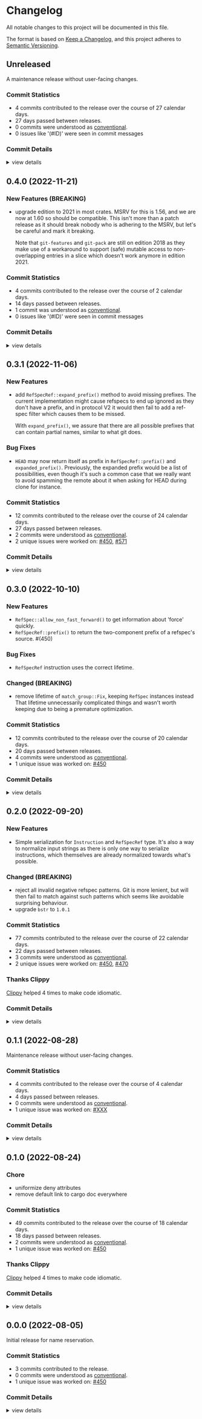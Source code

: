 # Changelog

All notable changes to this project will be documented in this file.

The format is based on [Keep a Changelog](https://keepachangelog.com/en/1.0.0/),
and this project adheres to [Semantic Versioning](https://semver.org/spec/v2.0.0.html).

## Unreleased

A maintenance release without user-facing changes.

### Commit Statistics

<csr-read-only-do-not-edit/>

 - 4 commits contributed to the release over the course of 27 calendar days.
 - 27 days passed between releases.
 - 0 commits were understood as [conventional](https://www.conventionalcommits.org).
 - 0 issues like '(#ID)' were seen in commit messages

### Commit Details

<csr-read-only-do-not-edit/>

<details><summary>view details</summary>

 * **Uncategorized**
    - Merge branch 'adjustments-for-cargo' ([`083909b`](https://github.com/Byron/gitoxide/commit/083909bc7eb902eeee2002034fdb6ed88280dc5c))
    - adjust to changes in `git-testtools` ([`4eb842c`](https://github.com/Byron/gitoxide/commit/4eb842c7150b980e1c2637217e1f9657a671cea7))
    - Release git-hash v0.10.1, git-hashtable v0.1.0 ([`7717170`](https://github.com/Byron/gitoxide/commit/771717095d9a67b0625021eb0928828ab686e772))
    - Merge branch 'main' into http-config ([`bcd9654`](https://github.com/Byron/gitoxide/commit/bcd9654e56169799eb706646da6ee1f4ef2021a9))
</details>

## 0.4.0 (2022-11-21)

### New Features (BREAKING)

 - <csr-id-3d8fa8fef9800b1576beab8a5bc39b821157a5ed/> upgrade edition to 2021 in most crates.
   MSRV for this is 1.56, and we are now at 1.60 so should be compatible.
   This isn't more than a patch release as it should break nobody
   who is adhering to the MSRV, but let's be careful and mark it
   breaking.
   
   Note that `git-features` and `git-pack` are still on edition 2018
   as they make use of a workaround to support (safe) mutable access
   to non-overlapping entries in a slice which doesn't work anymore
   in edition 2021.

### Commit Statistics

<csr-read-only-do-not-edit/>

 - 4 commits contributed to the release over the course of 2 calendar days.
 - 14 days passed between releases.
 - 1 commit was understood as [conventional](https://www.conventionalcommits.org).
 - 0 issues like '(#ID)' were seen in commit messages

### Commit Details

<csr-read-only-do-not-edit/>

<details><summary>view details</summary>

 * **Uncategorized**
    - Release git-hash v0.10.0, git-features v0.24.0, git-date v0.3.0, git-actor v0.14.0, git-glob v0.5.0, git-path v0.6.0, git-quote v0.4.0, git-attributes v0.6.0, git-config-value v0.9.0, git-tempfile v3.0.0, git-lock v3.0.0, git-validate v0.7.0, git-object v0.23.0, git-ref v0.20.0, git-sec v0.5.0, git-config v0.12.0, git-command v0.2.0, git-prompt v0.2.0, git-url v0.11.0, git-credentials v0.7.0, git-diff v0.23.0, git-discover v0.9.0, git-bitmap v0.2.0, git-traverse v0.19.0, git-index v0.9.0, git-mailmap v0.6.0, git-chunk v0.4.0, git-pack v0.27.0, git-odb v0.37.0, git-packetline v0.14.0, git-transport v0.23.0, git-protocol v0.24.0, git-revision v0.7.0, git-refspec v0.4.0, git-worktree v0.9.0, git-repository v0.29.0, git-commitgraph v0.11.0, gitoxide-core v0.21.0, gitoxide v0.19.0, safety bump 28 crates ([`b2c301e`](https://github.com/Byron/gitoxide/commit/b2c301ef131ffe1871314e19f387cf10a8d2ac16))
    - prepare changelogs prior to release ([`e4648f8`](https://github.com/Byron/gitoxide/commit/e4648f827c97e9d13636d1bbdc83dd63436e6e5c))
    - Merge branch 'version2021' ([`0e4462d`](https://github.com/Byron/gitoxide/commit/0e4462df7a5166fe85c23a779462cdca8ee013e8))
    - upgrade edition to 2021 in most crates. ([`3d8fa8f`](https://github.com/Byron/gitoxide/commit/3d8fa8fef9800b1576beab8a5bc39b821157a5ed))
</details>

## 0.3.1 (2022-11-06)

### New Features

 - <csr-id-21b21b6c25e1d8d1da9464b7bef06a795f679210/> add `RefSpecRef::expand_prefix()` method to avoid missing prefixes.
   The current implementation might cause refspecs to end up ignored as
   they don't have a prefix, and in protocol V2 it would then fail
   to add a ref-spec filter which causes them to be missed.
   
   With `expand_prefix()`, we assure that there are all possible prefixes
   that can contain partial names, similar to what git does.

### Bug Fixes

 - <csr-id-d53ddcde948cfbd7773eb830cbb636626b32debb/> `HEAD` may now return itself as prefix in `RefSpecRef::prefix()` and `expanded_prefix()`.
   Previously, the expanded prefix would be a list of possibilities, even
   though it's such a common case that we really want to avoid spamming the
   remote about it when asking for HEAD during clone for instance.

### Commit Statistics

<csr-read-only-do-not-edit/>

 - 12 commits contributed to the release over the course of 24 calendar days.
 - 27 days passed between releases.
 - 2 commits were understood as [conventional](https://www.conventionalcommits.org).
 - 2 unique issues were worked on: [#450](https://github.com/Byron/gitoxide/issues/450), [#571](https://github.com/Byron/gitoxide/issues/571)

### Commit Details

<csr-read-only-do-not-edit/>

<details><summary>view details</summary>

 * **[#450](https://github.com/Byron/gitoxide/issues/450)**
    - improve docs for `Instruction` ([`911f68f`](https://github.com/Byron/gitoxide/commit/911f68fe099e3eac7dd4a0f15fcd682657564389))
    - `HEAD` may now return itself as prefix in `RefSpecRef::prefix()` and `expanded_prefix()`. ([`d53ddcd`](https://github.com/Byron/gitoxide/commit/d53ddcde948cfbd7773eb830cbb636626b32debb))
    - fix docs ([`9d0f31e`](https://github.com/Byron/gitoxide/commit/9d0f31e4bea4b47f1a91fa4dc38f592bdbf976a8))
    - add `RefSpecRef::expand_prefix()` method to avoid missing prefixes. ([`21b21b6`](https://github.com/Byron/gitoxide/commit/21b21b6c25e1d8d1da9464b7bef06a795f679210))
 * **[#571](https://github.com/Byron/gitoxide/issues/571)**
    - refactor ([`ef7467c`](https://github.com/Byron/gitoxide/commit/ef7467cd61762dc4206fa82e66adc287ba2f7f52))
    - assure sub-branches can be matched correctly ([`c9383c6`](https://github.com/Byron/gitoxide/commit/c9383c693e0b3c506c9b1c42f339f40c1145f998))
 * **Uncategorized**
    - Release git-features v0.23.1, git-glob v0.4.1, git-config-value v0.8.1, git-tempfile v2.0.6, git-object v0.22.1, git-ref v0.18.0, git-sec v0.4.2, git-config v0.10.0, git-prompt v0.1.1, git-url v0.10.1, git-credentials v0.6.1, git-diff v0.21.0, git-discover v0.7.0, git-index v0.7.0, git-pack v0.25.0, git-odb v0.35.0, git-transport v0.21.1, git-protocol v0.22.0, git-refspec v0.3.1, git-worktree v0.7.0, git-repository v0.26.0, git-commitgraph v0.10.0, gitoxide-core v0.19.0, gitoxide v0.17.0, safety bump 9 crates ([`d071583`](https://github.com/Byron/gitoxide/commit/d071583c5576fdf5f7717765ffed5681792aa81f))
    - prepare changelogs prior to release ([`423af90`](https://github.com/Byron/gitoxide/commit/423af90c8202d62dc1ea4a76a0df6421d1f0aa06))
    - Merge branch 'main' into write-sparse-index ([`c4e6849`](https://github.com/Byron/gitoxide/commit/c4e68496c368611ebe17c6693d06c8147c28c717))
    - Merge branch 'gix-clone' ([`def53b3`](https://github.com/Byron/gitoxide/commit/def53b36c3dec26fa78939ab0584fe4ff930909c))
    - Merge branch 'main' into gix-clone ([`91bf67a`](https://github.com/Byron/gitoxide/commit/91bf67af9751d1e6beb78fb77b40f05352b98215))
    - Merge branch 'fix-571' ([`2514334`](https://github.com/Byron/gitoxide/commit/2514334c17f543e3e18ac43261990ad412b7c7ae))
</details>

## 0.3.0 (2022-10-10)

### New Features

 - <csr-id-d7f63a6c60a826dc862bd13adbef041e4ac6d8ab/> `RefSpec::allow_non_fast_forward()` to get information about 'force' quickly.
 - <csr-id-6df179b5cf831402444cc78429a57f835358376e/> `RefSpecRef::prefix()` to return the two-component prefix of a refspec's source. #(450)

### Bug Fixes

 - <csr-id-278ff7a6ee084ea864193a5ca25b6cd0f18e19a0/> `RefSpecRef` instruction uses the correct lifetime.

### Changed (BREAKING)

 - <csr-id-2a0a87a04e7b4d6ed3be3d8adc89917576727686/> remove lifetime of `match_group::Fix`, keeping `RefSpec` instances instead
   That lifetime unnecessarily complicated things and wasn't worth keeping
   due to being a premature optimization.

### Commit Statistics

<csr-read-only-do-not-edit/>

 - 12 commits contributed to the release over the course of 20 calendar days.
 - 20 days passed between releases.
 - 4 commits were understood as [conventional](https://www.conventionalcommits.org).
 - 1 unique issue was worked on: [#450](https://github.com/Byron/gitoxide/issues/450)

### Commit Details

<csr-read-only-do-not-edit/>

<details><summary>view details</summary>

 * **[#450](https://github.com/Byron/gitoxide/issues/450)**
    - `RefSpec::allow_non_fast_forward()` to get information about 'force' quickly. ([`d7f63a6`](https://github.com/Byron/gitoxide/commit/d7f63a6c60a826dc862bd13adbef041e4ac6d8ab))
    - `RefSpecRef` instruction uses the correct lifetime. ([`278ff7a`](https://github.com/Byron/gitoxide/commit/278ff7a6ee084ea864193a5ca25b6cd0f18e19a0))
 * **Uncategorized**
    - Release git-hash v0.9.11, git-features v0.23.0, git-actor v0.13.0, git-attributes v0.5.0, git-object v0.22.0, git-ref v0.17.0, git-sec v0.4.1, git-config v0.9.0, git-url v0.10.0, git-credentials v0.6.0, git-diff v0.20.0, git-discover v0.6.0, git-traverse v0.18.0, git-index v0.6.0, git-mailmap v0.5.0, git-pack v0.24.0, git-odb v0.34.0, git-packetline v0.13.1, git-transport v0.21.0, git-protocol v0.21.0, git-revision v0.6.0, git-refspec v0.3.0, git-worktree v0.6.0, git-repository v0.25.0, safety bump 24 crates ([`104d922`](https://github.com/Byron/gitoxide/commit/104d922add61ab21c534c24ce8ed37cddf3e275a))
    - prepare changelogs for release ([`d232567`](https://github.com/Byron/gitoxide/commit/d23256701a95284857dc8d1cb37c7c94cada973c))
    - Merge branch 'clone' ([`507dc7e`](https://github.com/Byron/gitoxide/commit/507dc7e706cb3c9d89d048b3aff5df239a9b6788))
    - remove lifetime of `match_group::Fix`, keeping `RefSpec` instances instead ([`2a0a87a`](https://github.com/Byron/gitoxide/commit/2a0a87a04e7b4d6ed3be3d8adc89917576727686))
    - Another test to validate components must not be empty ([`b2c9af1`](https://github.com/Byron/gitoxide/commit/b2c9af1cf7eedfb618c47d0598cfcef636e793ff))
    - Merge branch 'main' into new-http-impl ([`702a161`](https://github.com/Byron/gitoxide/commit/702a161ef11fc959611bf44b70e9ffe04561c7ad))
    - make fmt ([`53acf25`](https://github.com/Byron/gitoxide/commit/53acf2565743eff7cead7a42011107b2fc8d7e0e))
    - Merge branch 'fetch-pack' ([`3c49400`](https://github.com/Byron/gitoxide/commit/3c49400809c7c2120f4ce704c19a0421545b5acd))
    - `RefSpecRef::prefix()` to return the two-component prefix of a refspec's source. #(450) ([`6df179b`](https://github.com/Byron/gitoxide/commit/6df179b5cf831402444cc78429a57f835358376e))
    - Merge branch 'diff' ([`25a7726`](https://github.com/Byron/gitoxide/commit/25a7726377fbe400ea3c4927d04e9dec99802b7b))
</details>

## 0.2.0 (2022-09-20)

### New Features

 - <csr-id-abdf83f494e2a9fba4a8d9fcb776f2c84baebd3e/> Simple serialization for `Instruction` and `RefSpecRef` type.
   It's also a way to normalize input strings as there is only one way
   to serialize instructions, which themselves are already normalized
   towards what's possible.

### Changed (BREAKING)

 - <csr-id-4c4f82170d08b910a7f64482431c99956b1a04c3/> reject all invalid negative refspec patterns.
   Git is more lenient, but will then fail to match against such patterns
   which seems like avoidable surprising behaviour.
 - <csr-id-99905bacace8aed42b16d43f0f04cae996cb971c/> upgrade `bstr` to `1.0.1`

### Commit Statistics

<csr-read-only-do-not-edit/>

 - 77 commits contributed to the release over the course of 22 calendar days.
 - 22 days passed between releases.
 - 3 commits were understood as [conventional](https://www.conventionalcommits.org).
 - 2 unique issues were worked on: [#450](https://github.com/Byron/gitoxide/issues/450), [#470](https://github.com/Byron/gitoxide/issues/470)

### Thanks Clippy

<csr-read-only-do-not-edit/>

[Clippy](https://github.com/rust-lang/rust-clippy) helped 4 times to make code idiomatic. 

### Commit Details

<csr-read-only-do-not-edit/>

<details><summary>view details</summary>

 * **[#450](https://github.com/Byron/gitoxide/issues/450)**
    - A more efficient representation for `validate::Fix` ([`e819fc6`](https://github.com/Byron/gitoxide/commit/e819fc68531e2d2de3d7df782f63f84941eeef57))
    - Make `specs` in `MatchGroup` public to reduce API surface. ([`2a7df32`](https://github.com/Byron/gitoxide/commit/2a7df323b15678aee3e61a41908aceb644873b11))
    - Allow `match_group::Fix` to be cloned. ([`85c49ec`](https://github.com/Byron/gitoxide/commit/85c49ec16ac7eeb2175fa43545c72b81da693ab1))
    - fix `match_group::Item` to make it uniform with how we typically name refs ([`21420da`](https://github.com/Byron/gitoxide/commit/21420dacb485795e80baabf2a300ff900036ba7b))
    - remote todo with note about our current understanding ([`9dc7a3f`](https://github.com/Byron/gitoxide/commit/9dc7a3f40dbf3d4802ed095fc21dfb3da67acfea))
    - Actually assure we don't try to write into the HEAD ref, which git avoids as well ([`1335618`](https://github.com/Byron/gitoxide/commit/13356184c735d72edb891d64b3de1bb5c981a6ad))
    - Allow 'HEAD' based refspecs to match correctly ([`7432a2b`](https://github.com/Byron/gitoxide/commit/7432a2bb5d11e9991ed5f9d1b29ecf79b10c676a))
    - tests to show that empty remotes actually work ([`2fdec73`](https://github.com/Byron/gitoxide/commit/2fdec7315a65117095f909b4d7d57a91ba666a43))
    - another test which doesn't manage to trigger a certain message from git. ([`4f48095`](https://github.com/Byron/gitoxide/commit/4f48095566fc1e2b440d542ef2c5118c3e37fddd))
    - fully drop 'funny' names ([`f137d60`](https://github.com/Byron/gitoxide/commit/f137d6010610d98de32edb4501053d7786181217))
    - A first version of the 'funny name' sanitization ([`c81e418`](https://github.com/Byron/gitoxide/commit/c81e418ae7f90b674ad005e4b42816c35332a417))
    - frame for testing of fixes ([`9148102`](https://github.com/Byron/gitoxide/commit/91481020c87cfa0cae9dd497fb87e7fb9dd33c8a))
    - refactor ([`d37fd04`](https://github.com/Byron/gitoxide/commit/d37fd044df2cc5355735121e63fcc3c54b8ea4cb))
    - all baseline specs are tested and pass ([`afc0a3d`](https://github.com/Byron/gitoxide/commit/afc0a3da864362ec7a0ab243f72daba4713db569))
    - the first test to validate conflict reporting ([`aef0a46`](https://github.com/Byron/gitoxide/commit/aef0a464811ce98e81d44d1417098c9adef035f5))
    - sketch of validation API along with test suite integration ([`70a765e`](https://github.com/Byron/gitoxide/commit/70a765e295295f87f8550453452d2ffe95b177be))
    - refactor ([`547129e`](https://github.com/Byron/gitoxide/commit/547129e98dfcac32ebc83e743f9aee05d038629b))
    - sketch `Outcome` type which can be used for later sanitization and validation. ([`53e17c1`](https://github.com/Byron/gitoxide/commit/53e17c10f663bc3c389a13cdfec3716da34dd311))
    - prepare first test for conflicts and validation ([`508a33a`](https://github.com/Byron/gitoxide/commit/508a33a5f279c9a6f29e98f560fcd54cea1ed77d))
    - just-in-time deduplication of mappings ([`8ed5d01`](https://github.com/Byron/gitoxide/commit/8ed5d01a75ceb03083b2bddc58b1e9dc26a66cd0))
    - adjust expectations to make first exclusion tests work ([`6e1b19b`](https://github.com/Byron/gitoxide/commit/6e1b19b7f07050c3fcb70187a4d6a4e4210d3343))
    - reject all invalid negative refspec patterns. ([`4c4f821`](https://github.com/Byron/gitoxide/commit/4c4f82170d08b910a7f64482431c99956b1a04c3))
    - basic negation implementation along with first failure. ([`e4931d0`](https://github.com/Byron/gitoxide/commit/e4931d0205c9b8e8e859e8ea940b67483e62a07e))
    - first tests for multiple refspecs ([`77db112`](https://github.com/Byron/gitoxide/commit/77db1127a8ccd71c75670b5d803cabcf93cbcedc))
    - refactor ([`4c73a19`](https://github.com/Byron/gitoxide/commit/4c73a19ae4b044df816e95a4fc19dc6481222a4c))
    - refactor ([`00401be`](https://github.com/Byron/gitoxide/commit/00401bef4279d4b8152ea4c149a00ddf50f518e3))
    - improved glob matching ([`eaf36e7`](https://github.com/Byron/gitoxide/commit/eaf36e7d0336be8398d0b1d9414d3ad73afbb393))
    - basic glob matching. ([`a93628c`](https://github.com/Byron/gitoxide/commit/a93628cb404987c498779b35994db0a05b3dbc0a))
    - type-system supprots  glob matching ([`4b73d11`](https://github.com/Byron/gitoxide/commit/4b73d11a4f0bef8db374cde567547a9ba7097719))
    - more tests for simple 1:1 fetch and update specs ([`74de83c`](https://github.com/Byron/gitoxide/commit/74de83cbea30b84136bfa191f471e137ae7af5c3))
    - Make it easy to obtain the local and remote sides of RefSpecs ([`67506b1`](https://github.com/Byron/gitoxide/commit/67506b1b1997c2b5951f0e1320b0459eac1366e2))
    - Don't reject object-id like heads on the receiving side. ([`6668c3f`](https://github.com/Byron/gitoxide/commit/6668c3f418663ed6f2ed56efd3d7e78d27124296))
    - make object-ids in the source position type-safe ([`413051d`](https://github.com/Byron/gitoxide/commit/413051d03c843c9c99dbc67f4a5f48d6f2b1aeb2))
    - prepare for dual-sided ref mapping to realize that it needs a special case. ([`7368fe4`](https://github.com/Byron/gitoxide/commit/7368fe4ee38bbd34bd811310afa8eeb78c475fda))
    - refactor ([`579e891`](https://github.com/Byron/gitoxide/commit/579e89188679942508f9da107d856ab782a512a1))
    - support testing source-only object names ([`bb61c49`](https://github.com/Byron/gitoxide/commit/bb61c49a9b6a3a109d7af3ddde43fc98bb712ec7))
    - preliminary matching of refs by name ([`426107f`](https://github.com/Byron/gitoxide/commit/426107fea911a2f75d3b624a1c7279cac4edc12e))
    - handle partial names as well ([`dc7f162`](https://github.com/Byron/gitoxide/commit/dc7f1620cb6d00af60cf78e02b4c2949a3e260e4))
    - generalize baseline assertion to support multiple input specs ([`b752e48`](https://github.com/Byron/gitoxide/commit/b752e48b4201c1f26401af39de0a7312b158607b))
    - first successful test ([`3625d5a`](https://github.com/Byron/gitoxide/commit/3625d5a0abb109270b046e2dc206d6f870164306))
    - top-level match-group loop without negation ([`c915a5f`](https://github.com/Byron/gitoxide/commit/c915a5f5f0d771e704b108b9442a605d62f0945e))
    - refactor to use a match-group instead. ([`4ba31c5`](https://github.com/Byron/gitoxide/commit/4ba31c55b57f644361e18e5d31d5df514cddd58a))
    - not using a matchgroup right away seems like the wrong approach ([`7f3bc30`](https://github.com/Byron/gitoxide/commit/7f3bc300dfb980d6e6aa72f8c22edd58fa9351fb))
    - actual expectation for first simple test ([`cec6905`](https://github.com/Byron/gitoxide/commit/cec69057585796ec7bc69f5a6295b97cddb8cb4f))
    - Get to the point where the matcher is invoked ([`cbbdf59`](https://github.com/Byron/gitoxide/commit/cbbdf59290d6c3fb4936b31e3b7836becb126ce4))
    - Simple serialization for `Instruction` and `RefSpecRef` type. ([`abdf83f`](https://github.com/Byron/gitoxide/commit/abdf83f494e2a9fba4a8d9fcb776f2c84baebd3e))
    - ground work for matcher tests ([`509764c`](https://github.com/Byron/gitoxide/commit/509764c95978115da129b8bb9baeb304634fa10c))
    - tag specific tests ([`4f35485`](https://github.com/Byron/gitoxide/commit/4f354852e15b469260bd3553e4f615f9612fabcc))
    - more tests to investigate conflict handling ([`192d4f7`](https://github.com/Byron/gitoxide/commit/192d4f78ba611f090dafda7ef5014efb900d2115))
    - a more realistic sketch for `Matcher`, which will need a surrounding `MatchGroup` ([`dd1d824`](https://github.com/Byron/gitoxide/commit/dd1d8244c8708bbc3583cc0f3f42ad967d5ad524))
    - more robust baseline tests on windows ([`54ca267`](https://github.com/Byron/gitoxide/commit/54ca267138a5116aa2215109b4abe00a64518feb))
    - pares FETCH_HEAD (as specs without local sides); sketch `Match` type ([`44228a0`](https://github.com/Byron/gitoxide/commit/44228a0b9c057bcc915bc0ade43b4ccb3cb916f2))
    - restore full ref names for baseline ([`f6124db`](https://github.com/Byron/gitoxide/commit/f6124db39dc0e828801a59310265d95a755ea46a))
    - parse basline mapping ([`3000a14`](https://github.com/Byron/gitoxide/commit/3000a14c1eed4a543fdef2fd8bcbacba2742aece))
    - parse baseline reflist which serves as input to the matcher ([`fce877f`](https://github.com/Byron/gitoxide/commit/fce877f8d2112fafdb71208784104a66b2313a40))
    - frame for baseline for fetch-matching ([`2569da5`](https://github.com/Byron/gitoxide/commit/2569da5988a055372a1b85660f93185603900dbe))
    - upgrade `bstr` to `1.0.1` ([`99905ba`](https://github.com/Byron/gitoxide/commit/99905bacace8aed42b16d43f0f04cae996cb971c))
    - prefer to represent instructions with Matchers ([`0887e2e`](https://github.com/Byron/gitoxide/commit/0887e2e0b7ebdcad30606a2633794ac8ff586091))
    - more examples using fully spelled out object names as fetch destination ([`095a099`](https://github.com/Byron/gitoxide/commit/095a09918dc080ba7794c6ff13db0ef0ead20d0d))
    - get more clarity about `git ls-remote` and `git fetch` ([`1b15fe8`](https://github.com/Byron/gitoxide/commit/1b15fe80817d600f39090848c7d144ff94ac398c))
    - a tiny sketch of a possible matching API ([`39d5ff3`](https://github.com/Byron/gitoxide/commit/39d5ff39ac58ec2abf2b55ee69df9905a4f303c2))
 * **[#470](https://github.com/Byron/gitoxide/issues/470)**
    - update changelogs prior to release ([`caa7a1b`](https://github.com/Byron/gitoxide/commit/caa7a1bdef74d7d3166a7e38127a59f5ab3cfbdd))
 * **Uncategorized**
    - Release git-command v0.1.0, git-prompt v0.1.0, git-url v0.9.0, git-credentials v0.5.0, git-diff v0.19.0, git-mailmap v0.4.0, git-chunk v0.3.2, git-pack v0.23.0, git-odb v0.33.0, git-packetline v0.13.0, git-transport v0.20.0, git-protocol v0.20.0, git-revision v0.5.0, git-refspec v0.2.0, git-repository v0.24.0, git-commitgraph v0.9.0, gitoxide-core v0.18.0, gitoxide v0.16.0 ([`f5c36d8`](https://github.com/Byron/gitoxide/commit/f5c36d85755d1f0f503b77d9a565fad6aecf6728))
    - Release git-hash v0.9.10, git-features v0.22.5, git-date v0.2.0, git-actor v0.12.0, git-glob v0.4.0, git-path v0.5.0, git-quote v0.3.0, git-attributes v0.4.0, git-config-value v0.8.0, git-tempfile v2.0.5, git-validate v0.6.0, git-object v0.21.0, git-ref v0.16.0, git-sec v0.4.0, git-config v0.8.0, git-discover v0.5.0, git-traverse v0.17.0, git-index v0.5.0, git-worktree v0.5.0, git-testtools v0.9.0, git-command v0.1.0, git-prompt v0.1.0, git-url v0.9.0, git-credentials v0.5.0, git-diff v0.19.0, git-mailmap v0.4.0, git-chunk v0.3.2, git-pack v0.23.0, git-odb v0.33.0, git-packetline v0.13.0, git-transport v0.20.0, git-protocol v0.20.0, git-revision v0.5.0, git-refspec v0.2.0, git-repository v0.24.0, git-commitgraph v0.9.0, gitoxide-core v0.18.0, gitoxide v0.16.0, safety bump 28 crates ([`29a043b`](https://github.com/Byron/gitoxide/commit/29a043be6808a3e9199a9b26bd076fe843afe4f4))
    - make fmt ([`429cccc`](https://github.com/Byron/gitoxide/commit/429cccc5831c25a7205a12dc7a0443ac48616e2c))
    - Merge branch 'filter-refs' ([`3773b92`](https://github.com/Byron/gitoxide/commit/3773b92b8372c9a40a74d281149ca65b057a7da9))
    - Merge branch 'filter-refs' ([`fd14489`](https://github.com/Byron/gitoxide/commit/fd14489f729172d615d0fa1e8dbd605e9eacf69d))
    - thanks clippy ([`74a5f22`](https://github.com/Byron/gitoxide/commit/74a5f2262154c5cb5434c1ef2854c4ec3d839f89))
    - thanks clippy ([`016cd1f`](https://github.com/Byron/gitoxide/commit/016cd1f70a536ac95eaa8b80958110caa096d875))
    - thanks clippy ([`b8ac13e`](https://github.com/Byron/gitoxide/commit/b8ac13e5074fa08111fcef1092432ed3a2326c6e))
    - thanks clippy ([`73b405f`](https://github.com/Byron/gitoxide/commit/73b405fe70cf7d53e5e011cf69ea654f4bd96dd2))
    - make fmt ([`535e967`](https://github.com/Byron/gitoxide/commit/535e967666c6da657ff1b7eff7c64ab27cafb182))
    - Merge branch 'main' into filter-refs-by-spec ([`1f6e5ab`](https://github.com/Byron/gitoxide/commit/1f6e5ab15f5fd8d23719b13e6aea59cd231ac0fe))
    - Merge branch 'fix-522' ([`5869e9f`](https://github.com/Byron/gitoxide/commit/5869e9ff2508d5a93c07635277af8764fcb57713))
    - Release git-hash v0.9.9 ([`da0716f`](https://github.com/Byron/gitoxide/commit/da0716f8c27b4f29cfff0e5ce7fcb3d7240f4aeb))
    - Merge branch 'main' into index-from-tree ([`bc64b96`](https://github.com/Byron/gitoxide/commit/bc64b96a2ec781c72d1d4daad38aa7fb8b74f99b))
    - Merge branch 'main' into filter-refs-by-spec ([`cef0b51`](https://github.com/Byron/gitoxide/commit/cef0b51ade2a3301fa09ede7a425aa1fe3527e78))
</details>

## 0.1.1 (2022-08-28)

Maintenance release without user-facing changes.

### Commit Statistics

<csr-read-only-do-not-edit/>

 - 4 commits contributed to the release over the course of 4 calendar days.
 - 4 days passed between releases.
 - 0 commits were understood as [conventional](https://www.conventionalcommits.org).
 - 1 unique issue was worked on: [#XXX](https://github.com/Byron/gitoxide/issues/XXX)

### Commit Details

<csr-read-only-do-not-edit/>

<details><summary>view details</summary>

 * **[#XXX](https://github.com/Byron/gitoxide/issues/XXX)**
    - prepare changelogs prior to release ([`8c0bca3`](https://github.com/Byron/gitoxide/commit/8c0bca37ff9fbaadbe55561fb2b0d649980c95b1))
 * **Uncategorized**
    - Release git-object v0.20.3, git-ref v0.15.4, git-config v0.7.1, git-diff v0.18.0, git-traverse v0.16.3, git-pack v0.22.0, git-odb v0.32.0, git-url v0.7.3, git-transport v0.19.3, git-protocol v0.19.1, git-refspec v0.1.1, git-repository v0.23.0, safety bump 6 crates ([`85a3bed`](https://github.com/Byron/gitoxide/commit/85a3bedd68d2e5f36592a2f691c977dc55298279))
    - Release git-features v0.22.3, git-revision v0.4.4 ([`c2660e2`](https://github.com/Byron/gitoxide/commit/c2660e2503323531ba02519eaa51124ee22fec51))
    - Merge branch 'main' into filter-refs-by-spec ([`cfa1440`](https://github.com/Byron/gitoxide/commit/cfa144031dbcac2707ab0cec012bc35e78f9c475))
</details>

## 0.1.0 (2022-08-24)

<csr-id-f7f136dbe4f86e7dee1d54835c420ec07c96cd78/>
<csr-id-533e887e80c5f7ede8392884562e1c5ba56fb9a8/>

### Chore

 - <csr-id-f7f136dbe4f86e7dee1d54835c420ec07c96cd78/> uniformize deny attributes
 - <csr-id-533e887e80c5f7ede8392884562e1c5ba56fb9a8/> remove default link to cargo doc everywhere

### Commit Statistics

<csr-read-only-do-not-edit/>

 - 49 commits contributed to the release over the course of 18 calendar days.
 - 18 days passed between releases.
 - 2 commits were understood as [conventional](https://www.conventionalcommits.org).
 - 1 unique issue was worked on: [#450](https://github.com/Byron/gitoxide/issues/450)

### Thanks Clippy

<csr-read-only-do-not-edit/>

[Clippy](https://github.com/rust-lang/rust-clippy) helped 4 times to make code idiomatic. 

### Commit Details

<csr-read-only-do-not-edit/>

<details><summary>view details</summary>

 * **[#450](https://github.com/Byron/gitoxide/issues/450)**
    - assure ref-specs handle equality, ordering and hashing according to their instruction ([`b4bf7d0`](https://github.com/Byron/gitoxide/commit/b4bf7d015a5d0d48bf7d0509d2fd930a1cb6f398))
    - cleanup crate structure ([`f0163c9`](https://github.com/Byron/gitoxide/commit/f0163c99bccfb7d6719217a8fa773667cabe95fd))
    - don't expose mode() as it's kind of messy and should be left as implementation detail ([`6278966`](https://github.com/Byron/gitoxide/commit/627896655ce04e1a306c5bf3970ebd6e73bb1a5d))
    - improve docs ([`c695a7e`](https://github.com/Byron/gitoxide/commit/c695a7e9716262d885c3ccfde68eb2077650b8ce))
    - add fuzz target and basic docs on how to run it ([`febf070`](https://github.com/Byron/gitoxide/commit/febf0706b83b36a71efbe669ee760c2d4ef14b72))
    - Add fuzz target ([`62d721a`](https://github.com/Byron/gitoxide/commit/62d721a5a7260adb408415810899bcf11d524d0c))
    - more push-spec restrictions ([`bb992ac`](https://github.com/Byron/gitoxide/commit/bb992acc13fc2a63ec5098e9fa8954909ef486ca))
    - more detailed tests of what's allowed and where ([`57a6e69`](https://github.com/Byron/gitoxide/commit/57a6e695697744459149dd6400c54b9c4c88a365))
    - disallow excludes in push mode ([`9c280b2`](https://github.com/Byron/gitoxide/commit/9c280b2de59773c6d13134e3257cf1da5731e35d))
    - don't allow object hashes in excludes ([`b889953`](https://github.com/Byron/gitoxide/commit/b8899532b461ebcdc0ecd33e54a8721e69136c22))
    - negative must not be empty ([`79e0eaf`](https://github.com/Byron/gitoxide/commit/79e0eaf4c754da47731f8c5ed3635339586b3d00))
    - support for `@` shortcut. ([`32d98e9`](https://github.com/Byron/gitoxide/commit/32d98e9c5db402bbfc04394218c0de30bfa64808))
    - and the entire test-suite passes ([`3fa52f8`](https://github.com/Byron/gitoxide/commit/3fa52f8ffd04721e1367706318542cf6d4e71f3b))
    - handle ref-name validation mostly correctly ([`d7c2789`](https://github.com/Byron/gitoxide/commit/d7c27899c76092bdc8e86f2784aaf67666f117dd))
    - refactor ([`e8c072e`](https://github.com/Byron/gitoxide/commit/e8c072e99e845ed1b4a0cc0a0ec7146c53561dcd))
    - tests causing all instrucitons ([`c23a21d`](https://github.com/Byron/gitoxide/commit/c23a21d3e50e62d29bef4e638049b0398d3fb20e))
    - tests for handling exclusions ([`c4499ce`](https://github.com/Byron/gitoxide/commit/c4499ce13aa9e71c7b0024ad8658bdbcbccf5c14))
    - Better handling of special cases ([`c99f575`](https://github.com/Byron/gitoxide/commit/c99f5750967a835afd9a99211b3520b441ae1881))
    - basic validation and detection of patterns ([`e4227d6`](https://github.com/Byron/gitoxide/commit/e4227d6ddd4cd021245bf6f352a0798457c37aae))
    - handle colon and empty on the right side ([`7afebb7`](https://github.com/Byron/gitoxide/commit/7afebb778b93611d924843c95acfd6b36f284fb2))
    - support for deletion ([`966a9e9`](https://github.com/Byron/gitoxide/commit/966a9e93b3afdcdc15af95c9fa3037d71af6e0ee))
    - add include directive ([`701d46f`](https://github.com/Byron/gitoxide/commit/701d46f020db5c5f86a0184ff345f30d077be8ed))
    - first successful test for returning a refspec. ([`6e5bd5c`](https://github.com/Byron/gitoxide/commit/6e5bd5c152403d76ba1cf3da2b984689cb6fe8c5))
    - sort out how expectations can be expressed in test suite ([`3f264af`](https://github.com/Byron/gitoxide/commit/3f264afda02235dbcdf712d957e37c71ce749f01))
    - refactor ([`6713793`](https://github.com/Byron/gitoxide/commit/6713793dca4054a7f8717e70c8e9e4b7e625e9b4))
    - sketch all possible instructions of fetch and push refspecs ([`0ba1b73`](https://github.com/Byron/gitoxide/commit/0ba1b73bf988357f4b27753b87432618edec697a))
    - run the baseline test and gather some information ([`5e4ee9b`](https://github.com/Byron/gitoxide/commit/5e4ee9ba422cac9eef2b558746f3a3aa4b67a5e4))
    - first few bits of error handling in parser ([`9c5fed2`](https://github.com/Byron/gitoxide/commit/9c5fed2e2a6ea388acde73be32f8b7f8687c415b))
    - frame for basic parsing ([`b9a4bdc`](https://github.com/Byron/gitoxide/commit/b9a4bdca41c074364b7bc26523784c35ac3196ce))
    - sketch data structure that should do the trick ([`5c823dc`](https://github.com/Byron/gitoxide/commit/5c823dcbfd3aca0a8846300629e01aed8d7b7e66))
    - all baseline test cases from git's test-suite ([`362bd46`](https://github.com/Byron/gitoxide/commit/362bd4651751960b3062fd1c65d58b986b46cc97))
 * **Uncategorized**
    - Release git-date v0.0.5, git-hash v0.9.8, git-features v0.22.2, git-actor v0.11.3, git-glob v0.3.2, git-quote v0.2.1, git-attributes v0.3.2, git-tempfile v2.0.4, git-lock v2.1.1, git-validate v0.5.5, git-object v0.20.2, git-ref v0.15.2, git-sec v0.3.1, git-config v0.7.0, git-credentials v0.4.0, git-diff v0.17.2, git-discover v0.4.1, git-bitmap v0.1.2, git-index v0.4.2, git-mailmap v0.3.2, git-chunk v0.3.1, git-traverse v0.16.2, git-pack v0.21.2, git-odb v0.31.2, git-packetline v0.12.7, git-url v0.7.2, git-transport v0.19.2, git-protocol v0.19.0, git-revision v0.4.2, git-refspec v0.1.0, git-worktree v0.4.2, git-repository v0.22.0, safety bump 4 crates ([`4974eca`](https://github.com/Byron/gitoxide/commit/4974eca96d525d1ee4f8cad79bb713af7a18bf9d))
    - Merge branch 'remote-ls-refs' ([`39d585d`](https://github.com/Byron/gitoxide/commit/39d585d9f9ac6f3ecf51359c8e37f0a50e21ed45))
    - Merge branch 'main' into remote-ls-refs ([`e2ee3de`](https://github.com/Byron/gitoxide/commit/e2ee3ded97e5c449933712883535b30d151c7c78))
    - Merge branch 'docsrs-show-features' ([`31c2351`](https://github.com/Byron/gitoxide/commit/31c235140cad212d16a56195763fbddd971d87ce))
    - uniformize deny attributes ([`f7f136d`](https://github.com/Byron/gitoxide/commit/f7f136dbe4f86e7dee1d54835c420ec07c96cd78))
    - remove default link to cargo doc everywhere ([`533e887`](https://github.com/Byron/gitoxide/commit/533e887e80c5f7ede8392884562e1c5ba56fb9a8))
    - Merge branch 'main' into remote-ls-refs ([`c82bbfa`](https://github.com/Byron/gitoxide/commit/c82bbfaddc45bf9b5b55f056613046d977d9ef09))
    - prepare for release of git-repository ([`8aa5389`](https://github.com/Byron/gitoxide/commit/8aa5389d5a1bdd3a07f1caa1c2f55c8af4f9844a))
    - Merge branch 'main' into remote-ls-refs ([`bd5f3e8`](https://github.com/Byron/gitoxide/commit/bd5f3e8db7e0bb4abfb7b0f79f585ab82c3a14ab))
    - Release git-date v0.0.3, git-actor v0.11.1, git-attributes v0.3.1, git-tempfile v2.0.3, git-object v0.20.1, git-ref v0.15.1, git-config v0.6.1, git-diff v0.17.1, git-discover v0.4.0, git-bitmap v0.1.1, git-index v0.4.1, git-mailmap v0.3.1, git-traverse v0.16.1, git-pack v0.21.1, git-odb v0.31.1, git-packetline v0.12.6, git-url v0.7.1, git-transport v0.19.1, git-protocol v0.18.1, git-revision v0.4.0, git-worktree v0.4.1, git-repository v0.21.0, safety bump 5 crates ([`c96473d`](https://github.com/Byron/gitoxide/commit/c96473dce21c3464aacbc0a62d520c1a33172611))
    - Release git-hash v0.9.7, git-features v0.22.1 ([`232784a`](https://github.com/Byron/gitoxide/commit/232784a59ded3e8016e4257c7e146ad385cdd64a))
    - Merge branch 'main' into write-index-v2 ([`a938986`](https://github.com/Byron/gitoxide/commit/a938986877302c197d1aed087594c5605416fe5f))
    - Merge branch 'main' into remote-ls-refs ([`de61c4d`](https://github.com/Byron/gitoxide/commit/de61c4db7855d6925d66961f62ae3d12cc4acf78))
    - thanks clippy ([`4bd747c`](https://github.com/Byron/gitoxide/commit/4bd747cb3e126fe5b1d540270cfbd731cffd42ef))
    - thanks clippy ([`b9e1cdb`](https://github.com/Byron/gitoxide/commit/b9e1cdbf19045816387d922abd9c886419ff6bf2))
    - Merge branch 'parse-refspec' ([`2ba338e`](https://github.com/Byron/gitoxide/commit/2ba338e28eb45d4d3215dd6ff9882611880d4cd9))
    - thanks clippy ([`6c963b0`](https://github.com/Byron/gitoxide/commit/6c963b022e48854001353f8909c3e8314c2e5861))
    - thanks clippy ([`b62ee56`](https://github.com/Byron/gitoxide/commit/b62ee56b5bf468b9673b01034ec284faf1a7c7c2))
</details>

## 0.0.0 (2022-08-05)

Initial release for name reservation.

### Commit Statistics

<csr-read-only-do-not-edit/>

 - 3 commits contributed to the release.
 - 0 commits were understood as [conventional](https://www.conventionalcommits.org).
 - 1 unique issue was worked on: [#450](https://github.com/Byron/gitoxide/issues/450)

### Commit Details

<csr-read-only-do-not-edit/>

<details><summary>view details</summary>

 * **[#450](https://github.com/Byron/gitoxide/issues/450)**
    - prepare git-refspec changelog prior to release ([`3383408`](https://github.com/Byron/gitoxide/commit/3383408ce22ca9c7502ad2d1fab51cf12dc5ee72))
    - empty `git-refspec` crate for name reservation prior to implementation ([`871a3c0`](https://github.com/Byron/gitoxide/commit/871a3c054d4fe6c1e92b6f2e260b19463404509f))
 * **Uncategorized**
    - Release git-refspec v0.0.0 ([`d406689`](https://github.com/Byron/gitoxide/commit/d406689f01c8fa7cc81b52d6500a44303e719ec2))
</details>

